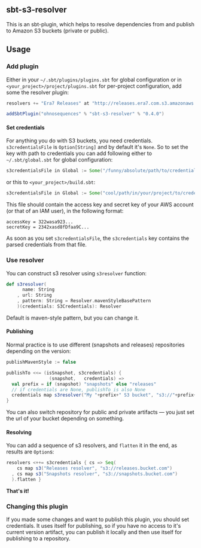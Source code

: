 ## sbt-s3-resolver

This is an sbt-plugin, which helps to resolve dependencies from and publish to Amazon S3 buckets (private or public).

## Usage

### Add plugin

Either in your `~/.sbt/plugins/plugins.sbt` for global configuration or in `<your_project>/project/plugins.sbt` for per-project configuration, add some the resolver plugin:

```scala
resolvers += "Era7 Releases" at "http://releases.era7.com.s3.amazonaws.com"

addSbtPlugin("ohnosequences" % "sbt-s3-resolver" % "0.4.0")
```

#### Set credentials

For anything you do with S3 buckets, you need credentials. `s3credentialsFile` is `Option[String]` and by default it's `None`. So to set the key with path to credentials you can add following either to `~/.sbt/global.sbt` for global configuration:

```scala
s3credentialsFile in Global := Some("/funny/absolute/path/to/credentials.properties")
```

or this to `<your_project>/build.sbt`:

```scala
s3credentialsFile in Global := Some("cool/path/in/your/project/to/credentials.properties")
```

This file should contain the access key and secret key of your AWS account (or that of an IAM user), in the following format:

```
accessKey = 322wasa923...
secretKey = 2342xasd8fDfaa9C...
```

As soon as you set `s3credentialsFile`, the `s3credentials` key contains the parsed credentials from that file.

### Use resolver

You can construct s3 resolver using `s3resolver` function:

```scala
def s3resolver(
      name: String
    , url: String
    , pattern: String = Resolver.mavenStyleBasePattern
    )(credentials: S3Credentials): Resolver
```

Default is maven-style pattern, but you can change it.

#### Publishing

Normal practice is to use different (snapshots and releases) repositories depending on the version:

```scala
publishMavenStyle := false

publishTo <<= (isSnapshot, s3credentials) { 
                (snapshot,   credentials) => 
  val prefix = if (snapshot) "snapshots" else "releases"
  // if credentials are None, publishTo is also None
  credentials map s3resolver("My "+prefix+" S3 bucket", "s3://"+prefix+".cool.bucket.com")
}
```

You can also switch repository for public and private artifacts — you just set the url of your bucket depending on something.

#### Resolving

You can add a sequence of s3 resolvers, and `flatten` it in the end, as results are `Option`s:

```scala
resolvers <++= s3credentials { cs => Seq(
    cs map s3("Releases resolver", "s3://releases.bucket.com")
  , cs map s3("Snapshots resolver", "s3://snapshots.bucket.com")
  ).flatten }
```

**That's it!**


### Changing this plugin

If you made some changes and want to publish this plugin, you should set credentials. It uses itself for publishing, so if you have no access to it's current version artifact, you can publish it locally and then use itself for publishing to a repository.
